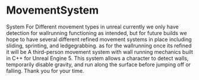 # MovementSystem
 
System For Different movement types in unreal 
currently we only have detection for wallrunning functioning as intended, but for future builds we hope to have several different refined movement systems in place including sliding, sprinting, and ledgegrabbing.
as for the wallrunning once its refined it will be A third-person movement system with wall running mechanics built in C++ for Unreal Engine 5. This system allows a character to detect walls, temporarily disable gravity, and run along the surface before jumping off or falling.
Thank you for your time.

